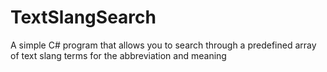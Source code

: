 # TextSlangSearch
A simple C# program that allows you to search through a predefined array of text slang terms for the abbreviation and meaning
